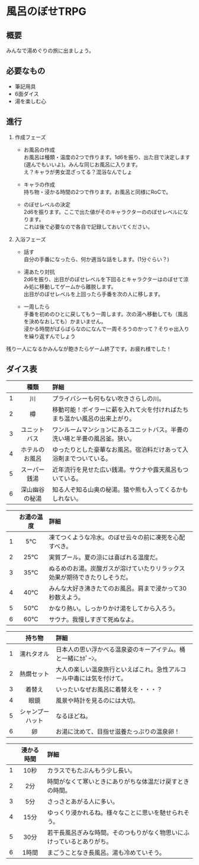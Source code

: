 # 風呂のぼせTRPG  
## 概要  
みんなで湯めぐりの旅に出ましょう。  

## 必要なもの  
- 筆記用具
- 6面ダイス  
- 湯を楽しむ心  

## 進行  
1. 作成フェーズ  
    - お風呂の作成  
    お風呂は種類・温度の2つで作ります。1d6を振り、出た目で決定します(選んでもいいよ)。みんな同じお風呂に入ります。  
    え？キャラが男女混ざってる？混浴なんでしょ  

    - キャラの作成  
    持ち物・浸かる時間の2つで作ります。お風呂と同様にRoCで。  

    - のぼせレベルの決定  
    2d6を振ります。ここで出た値がそのキャラクターののぼせレベルになります。  
    これは後で必要なので各自で記録しておいてください。  

1. 入浴フェーズ  
    - 話す  
    自分の手番になったら、何か適当な話をします。(1分ぐらい？)  

    - 湯あたり対抗  
    2d6を振り、出目がのぼせレベルを下回るとキャラクターはのぼせて涼み処に移動してゲームから離脱します。  
    出目がのぼせレベルを上回ったら手番を次の人に移します。

    - 一周したら  
    手番を初めのひとに戻してもう一周します。次の湯へ移動しても（風呂を決めなおしても）かまいません。  
    浸かる時間がばらばらなのになんで一周そろうのかって？そりゃ出入りを繰り返すんでしょう  

残り一人になるかみんなが飽きたらゲーム終了です。お疲れ様でした！  

## ダイス表  

|| 種類 | 詳細 |
|:-:|:-:|:--|
| 1 | 川 | プライバシーも何もない吹きさらしの川。 |
| 2 | 樽 | 移動可能！ボイラーに薪を入れて火を付ければたちまち温かい風呂の出来上がり。 |
| 3 | ユニットバス | ワンルームマンションにあるユニットバス。半畳の洗い場と半畳の風呂釜。狭い。 |
| 4 | ホテルのお風呂 | ゆったりとした豪華なお風呂。宿泊料だけあって入浴剤までついている。 |
| 5 | スーパー銭湯 | 近年流行を見せた広い銭湯。サウナや露天風呂もついている。 |
| 6 | 深山幽谷の秘湯 | 知る人ぞ知る山奥の秘湯。猿や熊も入ってくるかもしれない。 |

|| お湯の温度 | 詳細 |
|:-:|:-:|:--|
| 1|5℃|凍てつくような冷水。のぼせ云々の前に凍死を心配すべき。 |
| 2|25℃|実質プール。夏の涼には喜ばれる温度だ。 |
| 3|35℃|ぬるめのお湯。炭酸ガスが溶けていたりリラックス効果が期待できたりしそうだ。 |
| 4|40℃|みんな大好き沸きたてのお風呂。肩まで浸かって30秒数えよう。 |
| 5|50℃|かなり熱い。しっかりかけ湯をしてから入ろう。 |
| 6|60℃|サウナ。我慢しすぎて死ぬなよ。 |  

|| 持ち物 | 詳細 |
|:-:|:-:|:--|
| 1 | 濡れタオル | 日本人の思い浮かべる温泉姿のキーアイテム。桶と一緒にｶﾎﾟｰﾝ。 |
| 2 | 熱燗セット | 大人の楽しい温泉旅行といえばこれ。急性アルコール中毒には気を付けて。 |
| 3 | 着替え | いったいなぜお風呂に着替えを・・・？ |
| 4 | 眼鏡 | 風景や時計を見るのには大切。 |
| 5 | シャンプーハット | なるほどね。 |
| 6 | 卵 | お湯に沈めて、目指せ滋養たっぷりの温泉卵！ |

|| 浸かる時間 | 詳細 |
|:-:|:-:|:--|
| 1 | 10秒 | カラスでもたぶんもう少し長い。 |
| 2 | 2分 | 時間がなくて寒いときにありがちな体温だけ戻すときの時間。 |
| 3 | 5分 | さっさとあがる人に多い。 |
| 4 | 15分 | ゆっくり浸かれるね。様々なことに思いを馳せられそう。 |
| 5 | 30分 | 若干長風呂ぎみな時間。そのつもりがなく物思いにふけっているとありがち。 |
| 6 | 1時間 | まごうことなき長風呂。湯も冷めていそう。 |
